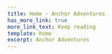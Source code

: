 ```yaml
---
title: Home - Anchor Adventures
has_more_link: true
more_link_text: Keep reading
template: home
excerpt: Anchor Adventures
---
```

